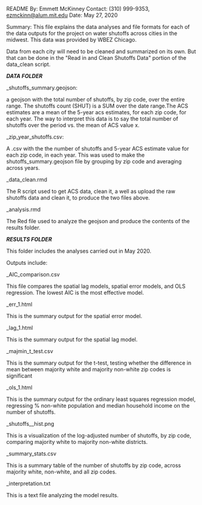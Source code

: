 README
By: Emmett McKinney
Contact: (310) 999-9353, ezmckinn@alum.mit.edu
Date: May 27, 2020


Summary: This file explains the data analyses and file formats for each of the data outputs for the project on water shutoffs across cities in the midwest. This data was provided by WBEZ Chicago.

Data from each city will need to be cleaned and summarized on its own. But that can be done in the "Read in and Clean Shutoffs Data" portion of the data_clean script. 

*****DATA FOLDER*****

<cityname>_shutoffs_summary.geojson: 

a geojson with the total number of shutoffs, by zip code, over the entire range. The shutoffs count (SHUT) is a SUM over the date range.The ACS estimates are a mean of the 5-year acs estimates, for each zip code, for each year. The way to interpret this data is to say the total number of shutoffs over the period vs. the mean of ACS value x. 

<cityname>_zip_year_shutoffs.csv: 
 
A .csv with the the number of shutoffs and 5-year ACS estimate value for each zip code, in each year. This was used to make the shutoffs_summary.geojson file by grouping by zip code and averaging across years.

<cityname>_data_clean.rmd 

The R script used to get ACS data, clean it, a well as upload the raw shutoffs data and clean it, to produce the two files above.

<cityname>_analysis.rmd

The Red file used to analyze the geojson and produce the contents of the results folder. 

*****RESULTS FOLDER*****

This folder includes the analyses carried out in May 2020. 

Outputs include: 

<city>_AIC_comparison.csv

This file compares the spatial lag models, spatial error models, and OLS regression. The lowest AIC is the most effective model. 

<city>_err_1.html

This is the summary output for the spatial error model. 

<city>_lag_1.html

This is the summary output for the spatial lag model. 

<city>_majmin_t_test.csv

This is the summary output for the t-test, testing whether the difference in mean between majority white and majority non-white zip codes is significant

<city>_ols_1.html

This is the summary output for the ordinary least squares regression model, regressing % non-white population and median household income on the number of shutoffs. 

<city>_shutoffs__hist.png

This is a visualization of the log-adjusted number of shutoffs, by zip code, comparing majority white to majority non-white districts.

<city>_summary_stats.csv

This is a summary table of the number of shutoffs by zip code, across majority white, non-white, and all zip codes.

<city>_interpretation.txt 

This is a text file analyzing the model results. 
